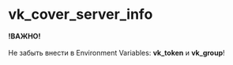# vk_cover_server_info

**!ВАЖНО!**<br/><br/>
Не забыть внести в Environment Variables: **vk_token** и **vk_group**!
